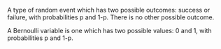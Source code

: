 A type of random event which has two possible outcomes: success or
failure, with probabilities p and 1-p. There is no other possible
outcome.

A Bernoulli variable is one which has two possible values: 0 and 1, with
probabilities p and 1-p.
